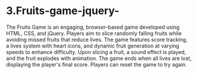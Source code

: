 # 3.Fruits-game-jquery-
 The Fruits Game is an engaging, browser-based game developed using HTML, CSS, and jQuery. Players aim to slice randomly falling fruits while avoiding missed fruits that reduce lives. The game features score tracking, a lives system with heart icons, and dynamic fruit generation at varying speeds to enhance difficulty. Upon slicing a fruit, a sound effect is played, and the fruit explodes with animation. The game ends when all lives are lost, displaying the player's final score. Players can reset the game to try again.
